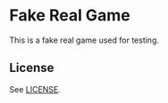 # Fake Real Game

This is a fake real game used for testing.

## License

See [LICENSE](./LICENSE).

